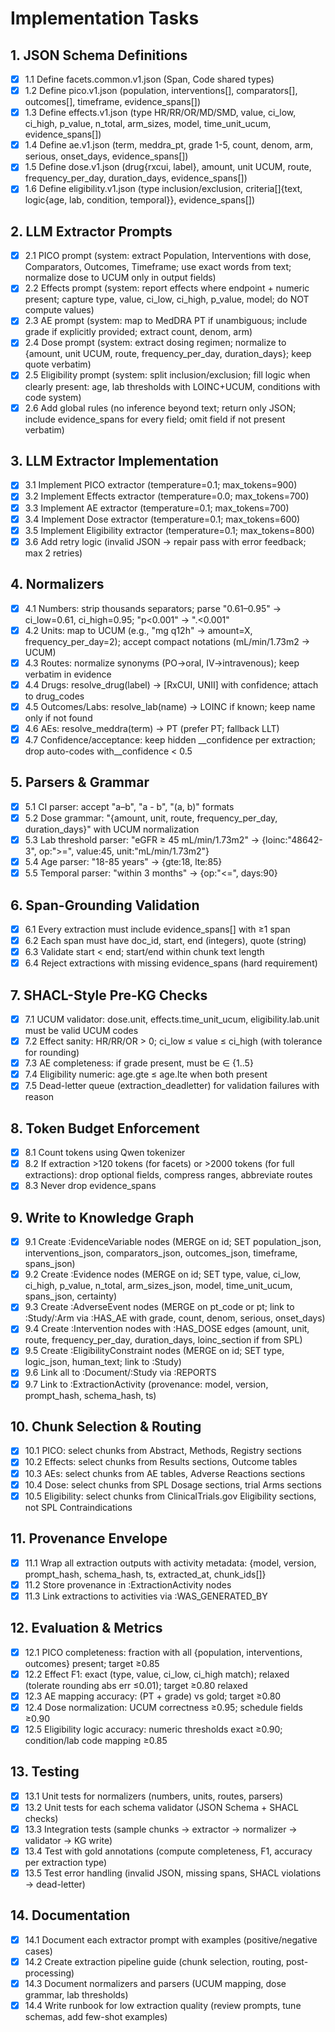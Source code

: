 # Implementation Tasks

## 1. JSON Schema Definitions

- [x] 1.1 Define facets.common.v1.json (Span, Code shared types)
- [x] 1.2 Define pico.v1.json (population, interventions[], comparators[], outcomes[], timeframe, evidence_spans[])
- [x] 1.3 Define effects.v1.json (type HR/RR/OR/MD/SMD, value, ci_low, ci_high, p_value, n_total, arm_sizes, model, time_unit_ucum, evidence_spans[])
- [x] 1.4 Define ae.v1.json (term, meddra_pt, grade 1-5, count, denom, arm, serious, onset_days, evidence_spans[])
- [x] 1.5 Define dose.v1.json (drug{rxcui, label}, amount, unit UCUM, route, frequency_per_day, duration_days, evidence_spans[])
- [x] 1.6 Define eligibility.v1.json (type inclusion/exclusion, criteria[]{text, logic{age, lab, condition, temporal}}, evidence_spans[])

## 2. LLM Extractor Prompts

- [x] 2.1 PICO prompt (system: extract Population, Interventions with dose, Comparators, Outcomes, Timeframe; use exact words from text; normalize dose to UCUM only in output fields)
- [x] 2.2 Effects prompt (system: report effects where endpoint + numeric present; capture type, value, ci_low, ci_high, p_value, model; do NOT compute values)
- [x] 2.3 AE prompt (system: map to MedDRA PT if unambiguous; include grade if explicitly provided; extract count, denom, arm)
- [x] 2.4 Dose prompt (system: extract dosing regimen; normalize to {amount, unit UCUM, route, frequency_per_day, duration_days}; keep quote verbatim)
- [x] 2.5 Eligibility prompt (system: split inclusion/exclusion; fill logic when clearly present: age, lab thresholds with LOINC+UCUM, conditions with code system)
- [x] 2.6 Add global rules (no inference beyond text; return only JSON; include evidence_spans for every field; omit field if not present verbatim)

## 3. LLM Extractor Implementation

- [x] 3.1 Implement PICO extractor (temperature=0.1; max_tokens=900)
- [x] 3.2 Implement Effects extractor (temperature=0.0; max_tokens=700)
- [x] 3.3 Implement AE extractor (temperature=0.1; max_tokens=700)
- [x] 3.4 Implement Dose extractor (temperature=0.1; max_tokens=600)
- [x] 3.5 Implement Eligibility extractor (temperature=0.1; max_tokens=800)
- [x] 3.6 Add retry logic (invalid JSON → repair pass with error feedback; max 2 retries)

## 4. Normalizers

- [x] 4.1 Numbers: strip thousands separators; parse "0.61–0.95" → ci_low=0.61, ci_high=0.95; "p<0.001" → ".<0.001"
- [x] 4.2 Units: map to UCUM (e.g., "mg q12h" → amount=X, frequency_per_day=2); accept compact notations (mL/min/1.73m2 → UCUM)
- [x] 4.3 Routes: normalize synonyms (PO→oral, IV→intravenous); keep verbatim in evidence
- [x] 4.4 Drugs: resolve_drug(label) → [RxCUI, UNII] with confidence; attach to drug_codes
- [x] 4.5 Outcomes/Labs: resolve_lab(name) → LOINC if known; keep name only if not found
- [x] 4.6 AEs: resolve_meddra(term) → PT (prefer PT; fallback LLT)
- [x] 4.7 Confidence/acceptance: keep hidden __confidence per extraction; drop auto-codes with__confidence < 0.5

## 5. Parsers & Grammar

- [x] 5.1 CI parser: accept "a–b", "a - b", "(a, b)" formats
- [x] 5.2 Dose grammar: "{amount, unit, route, frequency_per_day, duration_days}" with UCUM normalization
- [x] 5.3 Lab threshold parser: "eGFR ≥ 45 mL/min/1.73m2" → {loinc:"48642-3", op:">=", value:45, unit:"mL/min/1.73m2"}
- [x] 5.4 Age parser: "18-85 years" → {gte:18, lte:85}
- [x] 5.5 Temporal parser: "within 3 months" → {op:"<=", days:90}

## 6. Span-Grounding Validation

- [x] 6.1 Every extraction must include evidence_spans[] with ≥1 span
- [x] 6.2 Each span must have doc_id, start, end (integers), quote (string)
- [x] 6.3 Validate start < end; start/end within chunk text length
- [x] 6.4 Reject extractions with missing evidence_spans (hard requirement)

## 7. SHACL-Style Pre-KG Checks

- [x] 7.1 UCUM validator: dose.unit, effects.time_unit_ucum, eligibility.lab.unit must be valid UCUM codes
- [x] 7.2 Effect sanity: HR/RR/OR > 0; ci_low ≤ value ≤ ci_high (with tolerance for rounding)
- [x] 7.3 AE completeness: if grade present, must be ∈ {1..5}
- [x] 7.4 Eligibility numeric: age.gte ≤ age.lte when both present
- [x] 7.5 Dead-letter queue (extraction_deadletter) for validation failures with reason

## 8. Token Budget Enforcement

- [x] 8.1 Count tokens using Qwen tokenizer
- [x] 8.2 If extraction >120 tokens (for facets) or >2000 tokens (for full extractions): drop optional fields, compress ranges, abbreviate routes
- [x] 8.3 Never drop evidence_spans

## 9. Write to Knowledge Graph

- [x] 9.1 Create :EvidenceVariable nodes (MERGE on id; SET population_json, interventions_json, comparators_json, outcomes_json, timeframe, spans_json)
- [x] 9.2 Create :Evidence nodes (MERGE on id; SET type, value, ci_low, ci_high, p_value, n_total, arm_sizes_json, model, time_unit_ucum, spans_json, certainty)
- [x] 9.3 Create :AdverseEvent nodes (MERGE on pt_code or pt; link to :Study/:Arm via :HAS_AE with grade, count, denom, serious, onset_days)
- [x] 9.4 Create :Intervention nodes with :HAS_DOSE edges (amount, unit, route, frequency_per_day, duration_days, loinc_section if from SPL)
- [x] 9.5 Create :EligibilityConstraint nodes (MERGE on id; SET type, logic_json, human_text; link to :Study)
- [x] 9.6 Link all to :Document/:Study via :REPORTS
- [x] 9.7 Link to :ExtractionActivity (provenance: model, version, prompt_hash, schema_hash, ts)

## 10. Chunk Selection & Routing

- [x] 10.1 PICO: select chunks from Abstract, Methods, Registry sections
- [x] 10.2 Effects: select chunks from Results sections, Outcome tables
- [x] 10.3 AEs: select chunks from AE tables, Adverse Reactions sections
- [x] 10.4 Dose: select chunks from SPL Dosage sections, trial Arms sections
- [x] 10.5 Eligibility: select chunks from ClinicalTrials.gov Eligibility sections, not SPL Contraindications

## 11. Provenance Envelope

- [x] 11.1 Wrap all extraction outputs with activity metadata: {model, version, prompt_hash, schema_hash, ts, extracted_at, chunk_ids[]}
- [x] 11.2 Store provenance in :ExtractionActivity nodes
- [x] 11.3 Link extractions to activities via :WAS_GENERATED_BY

## 12. Evaluation & Metrics

- [x] 12.1 PICO completeness: fraction with all {population, interventions, outcomes} present; target ≥0.85
- [x] 12.2 Effect F1: exact (type, value, ci_low, ci_high match); relaxed (tolerate rounding abs err ≤0.01); target ≥0.80 relaxed
- [x] 12.3 AE mapping accuracy: (PT + grade) vs gold; target ≥0.80
- [x] 12.4 Dose normalization: UCUM correctness ≥0.95; schedule fields ≥0.90
- [x] 12.5 Eligibility logic accuracy: numeric thresholds exact ≥0.90; condition/lab code mapping ≥0.85

## 13. Testing

- [x] 13.1 Unit tests for normalizers (numbers, units, routes, parsers)
- [x] 13.2 Unit tests for each schema validator (JSON Schema + SHACL checks)
- [x] 13.3 Integration tests (sample chunks → extractor → normalizer → validator → KG write)
- [x] 13.4 Test with gold annotations (compute completeness, F1, accuracy per extraction type)
- [x] 13.5 Test error handling (invalid JSON, missing spans, SHACL violations → dead-letter)

## 14. Documentation

- [x] 14.1 Document each extractor prompt with examples (positive/negative cases)
- [x] 14.2 Create extraction pipeline guide (chunk selection, routing, post-processing)
- [x] 14.3 Document normalizers and parsers (UCUM mapping, dose grammar, lab thresholds)
- [x] 14.4 Write runbook for low extraction quality (review prompts, tune schemas, add few-shot examples)
